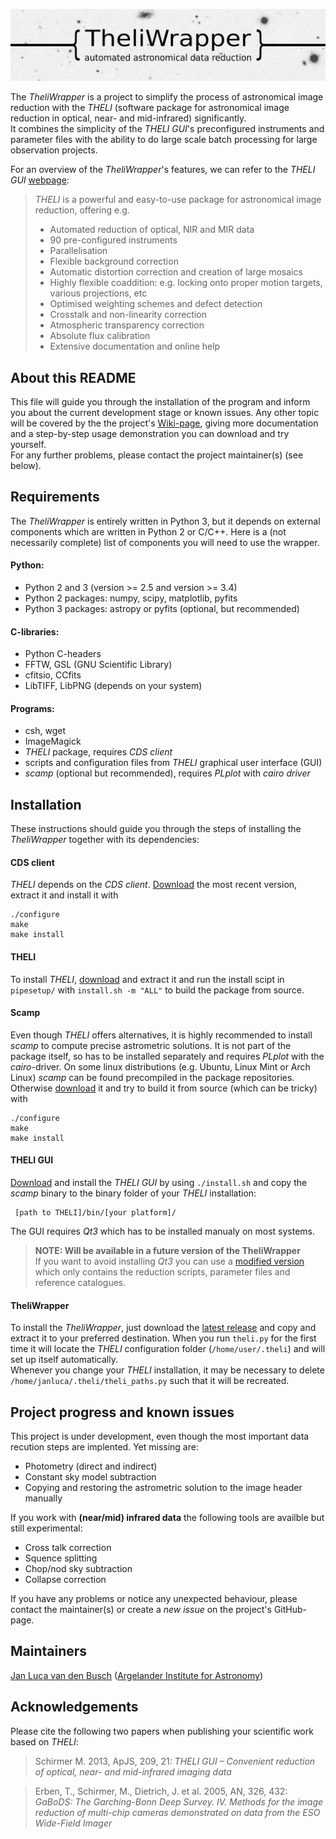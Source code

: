 ![# TheliWrapper](https://github.com/jlvdb/TheliWrapper/blob/extra-data/wiki_images/img/logo.jpeg)

The *TheliWrapper* is a project to simplify the process of astronomical image
reduction with the *THELI* (software package for astronomical image reduction
in optical, near- and mid-infrared) significantly.  
It combines the simplicity of the *THELI GUI*'s preconfigured instruments and
parameter files with the ability to do large scale batch processing for large
observation projects.

For an overview of the *TheliWrapper*'s features, we can refer to the
*THELI GUI* [webpage](https://www.astro.uni-bonn.de/theli/gui/):

> *THELI* is a powerful and easy-to-use package for astronomical image
> reduction, offering e.g.
> * Automated reduction of optical, NIR and MIR data
> * 90 pre-configured instruments
> * Parallelisation
> * Flexible background correction
> * Automatic distortion correction and creation of large mosaics
> * Highly flexible coaddition: e.g. locking onto proper motion targets,
>   various projections, etc
> * Optimised weighting schemes and defect detection
> * Crosstalk and non-linearity correction
> * Atmospheric transparency correction
> * Absolute flux calibration
> * Extensive documentation and online help


## About this README

This file will guide you through the installation of the program and inform you
about the current development stage or known issues. Any other topic will be
covered by the the project's
[Wiki-page](https://github.com/jlvdb/TheliWrapper/wiki), giving more
documentation and a step-by-step usage demonstration you can download and try
yourself.  
For any further problems, please contact the project maintainer(s) (see below).


## Requirements

The *TheliWrapper* is entirely written in Python 3, but it depends on external
components which are written in Python 2 or C/C++. Here is a (not necessarily
complete) list of components you will need to use the wrapper.

#### Python:
* Python 2 and 3 (version >= 2.5 and version >= 3.4)
* Python 2 packages: numpy, scipy, matplotlib, pyfits
* Python 3 packages: astropy or pyfits (optional, but recommended)

#### C-libraries:
* Python C-headers
* FFTW, GSL (GNU Scientific Library)
* cfitsio, CCfits
* LibTIFF, LibPNG
(depends on your system)

#### Programs:
* csh, wget
* ImageMagick
* *THELI* package, requires *CDS client*
* scripts and configuration files from *THELI* graphical user interface (GUI)
* *scamp* (optional but recommended), requires *PLplot* with *cairo driver*


## Installation

These instructions should guide you through the steps of installing the
*TheliWrapper* together with its dependencies:

#### CDS client
*THELI* depends on the *CDS client*.
[Download](http://cdsarc.u-strasbg.fr/doc/cdsclient.html) the most recent
version, extract it and install it with

    ./configure
    make
    make install

#### THELI
To install *THELI*,
[download](https://www.astro.uni-bonn.de/theli/gui/download.html) and extract
it and run the install scipt in `pipesetup/` with `install.sh -m "ALL"` to
build the package from source.

#### Scamp
Even though *THELI* offers alternatives, it is highly recommended to install
*scamp* to compute precise astrometric solutions. It is not part of the package
itself, so has to be installed separately and requires *PLplot* with the
*cairo*-driver. On some linux distributions (e.g. Ubuntu, Linux Mint or
Arch Linux) *scamp* can be found precompiled in the package repositories.  
Otherwise [download](https://www.astromatic.net/software/scamp) it and try to
build it from source (which can be tricky) with

    ./configure
    make
    make install

#### THELI GUI
[Download](https://www.astro.uni-bonn.de/theli/gui/download.html) and install
the *THELI GUI* by using `./install.sh` and copy the *scamp* binary to the
binary folder of your *THELI* installation:

     [path to THELI]/bin/[your platform]/

The GUI requires *Qt3* which has to be installed manualy on most systems.

> **NOTE: Will be available in a future version of the TheliWrapper**  
> If you want to avoid installing *Qt3* you can use a
> [modified version](https://github.com/jlvdb/TheliWrapper/raw/extra-data/INSTALL/gui-2.10.3_modified.tar.gz)
> which only contains the reduction scripts, parameter files and reference
> catalogues.


#### TheliWrapper
To install the *TheliWrapper*, just download the
[latest release](https://github.com/jlvdb/TheliWrapper/releases/latest) and
copy and extract it to your preferred destination. When you run `theli.py` for
the first time it will locate the *THELI* configuration folder
(`/home/user/.theli`) and will set up itself automatically.  
Whenever you change your *THELI* installation, it may be necessary to delete
`/home/janluca/.theli/theli_paths.py` such that it will be recreated.


## Project progress and known issues

This project is under development, even though the most important data
recution steps are implented. Yet missing are:
* Photometry (direct and indirect)
* Constant sky model subtraction
* Copying and restoring the astrometric solution to the image header
  manually

If you work with **(near/mid) infrared data** the following tools are availble
but still experimental:
* Cross talk correction
* Squence splitting
* Chop/nod sky subtraction
* Collapse correction

If you have any problems or notice any unexpected behaviour, please contact
the maintainer(s) or create a *new issue* on the project's GitHub-page.


## Maintainers

[Jan Luca van den Busch](https://github.com/jlvdb)
([Argelander Institute for Astronomy](https://astro.uni-bonn.de/en))


## Acknowledgements

Please cite the following two papers when publishing your scientific work based on *THELI*:

> Schirmer M. 2013, ApJS, 209, 21: *THELI GUI – Convenient reduction of optical, near- and mid-infrared imaging data*

> Erben, T., Schirmer, M., Dietrich, J. et al. 2005, AN, 326, 432: *GaBoDS: The Garching-Bonn Deep Survey. IV. Methods for the image reduction of multi-chip cameras demonstrated on data from the ESO Wide-Field Imager*
